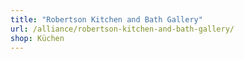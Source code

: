 ```yaml
---
title: "Robertson Kitchen and Bath Gallery"
url: /alliance/robertson-kitchen-and-bath-gallery/
shop: Küchen
---
```

